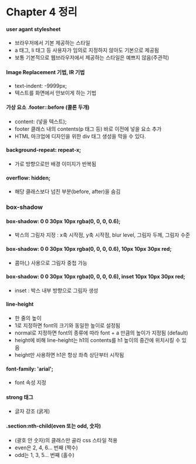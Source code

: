 # Chapter 4 정리

#### user agant stylesheet
* 브라우저에서 기본 제공하는 스타일
* a 태그, li 태그 등 사용자가 임의로 지정하지 않아도 기본으로 제공됨
* 보통 기본적으로 웹브라우저에서 제공하는 스타일은 예쁘지 않음(주관적)

#### Image Replacement 기법, IR 기법
* text-indent: -9999px;
* 텍스트를 화면에서 안보이게 하는 기법

#### 가상 요소 .footer::before (콜론 두개)
* content: (넣을 텍스트);
* footer 클래스 내의 contents(p 태그 등) 바로 이전에 넣을 요소 추가
* HTML 마크업에 디자인을 위한 div 태그 생성을 막을 수 있다.

#### background-repeat: repeat-x;
* 가로 방향으로만 배경 이미지가 반복됨

#### overflow: hidden;
* 해당 클래스보다 넘친 부분(before, after)을 숨김

### box-shadow

#### box-shadow: 0 0 30px 10px rgba(0, 0, 0, 0.6);
* 박스의 그림자 지정 : x축 시작점, y축 시작점, blur level, 그림자 두께, 그림자 수준

#### box-shadow: 0 0 30px 10px rgba(0, 0, 0, 0.6), 10px 10px 30px red;
* 콤마(,) 사용으로 그림자 중첩 가능

#### box-shadow: 0 0 30px 10px rgba(0, 0, 0, 0.6), inset 10px 10px 30px red;
* inset : 박스 내부 방향으로 그림자 생성

#### line-height
* 한 줄의 높이
* 1로 지정하면 font의 크기와 동일한 높이로 설정됨
* normal로 지정하면 font의 종류에 따라 font + a 만큼의 높이가 지정됨 (default)
* height에 비해 line-height는 h1의 contents를 h1 높이의 중간에 위치시킬 수 있음
* height만 사용하면 h1은 항상 좌측 상단부터 시작됨

#### font-family: 'arial';
* font 속성 지정

#### strong 태그
* 글자 강조 (굵게)

#### .section:nth-child(even 또는 odd, 숫자)
* (괄호 안 숫자)의 클래스만 골라 css 스타일 적용
* even은 2, 4, 6... 번째 (짝수)
* odd는 1, 3, 5... 번째 (홀수)
